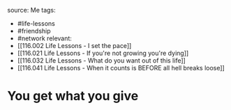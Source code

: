 source: Me
tags:
- #life-lessons 
- #friendship 
- #network
relevant:
- [[116.002 Life Lessons - I set the pace]]
- [[116.021 Life Lessons - If you're not growing you're dying]]
- [[116.032 Life Lessons - What do you want out of this life]]
- [[116.041 Life Lessons - When it counts is BEFORE all hell breaks loose]]

# You get what you give